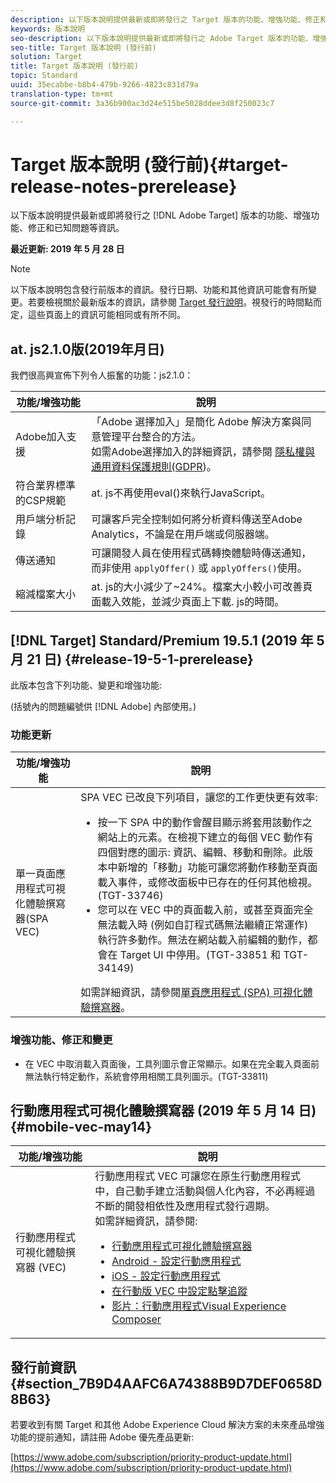 ```yaml
---
description: 以下版本說明提供最新或即將發行之 Target 版本的功能、增強功能、修正和已知問題等資訊。
keywords: 版本說明
seo-description: 以下版本說明提供最新或即將發行之 Adobe Target 版本的功能、增強功能、修正和已知問題等資訊。
seo-title: Target 版本說明 (發行前)
solution: Target
title: Target 版本說明 (發行前)
topic: Standard
uuid: 35ecabbe-b8b4-479b-9266-4823c831d79a
translation-type: tm+mt
source-git-commit: 3a36b900ac3d24e515be5028ddee3d8f250023c7

---
```



# Target 版本說明 (發行前){#target-release-notes-prerelease}

以下版本說明提供最新或即將發行之 [!DNL Adobe Target] 版本的功能、增強功能、修正和已知問題等資訊。

**最近更新: 2019 年 5 月 28 日**

>[!NOTE]
>
>以下版本說明包含發行前版本的資訊。發行日期、功能和其他資訊可能會有所變更。若要檢視關於最新版本的資訊，請參閱 [Target 發行說明](release-notes.md)。視發行的時間點而定，這些頁面上的資訊可能相同或有所不同。

## at. js2.1.0版(2019年月日)

我們很高興宣佈下列令人振奮的功能：js2.1.0：

| 功能/增強功能 | 說明 |
| --- | --- |
| Adobe加入支援 | 「Adobe 選擇加入」是簡化 Adobe 解決方案與同意管理平台整合的方法。<br>如需Adobe選擇加入的詳細資訊，請參閱 [隱私權與通用資料保護規則(GDPR](/help/c-implementing-target/c-considerations-before-you-implement-target/c-privacy/cmp-privacy-and-general-data-protection-regulation.md))。 |
| 符合業界標準的CSP規範 | at. js不再使用eval()來執行JavaScript。 |
| 用戶端分析記錄 | 可讓客戶完全控制如何將分析資料傳送至Adobe Analytics，不論是在用戶端或伺服器端。 |
| 傳送通知 | 可讓開發人員在使用程式碼轉換體驗時傳送通知，而非使用 `applyOffer()` 或 `applyOffers()`使用。 |
| 縮減檔案大小 | at. js的大小減少了~24%。檔案大小較小可改善頁面載入效能，並減少頁面上下載. js的時間。 |

## [!DNL Target] Standard/Premium 19.5.1 (2019 年 5 月 21 日) {#release-19-5-1-prerelease}

此版本包含下列功能、變更和增強功能:

(括號內的問題編號供 [!DNL Adobe] 內部使用。)

### 功能更新

| 功能/增強功能 | 說明 |
| --- | --- |
| 單一頁面應用程式可視化體驗撰寫器(SPA VEC) | SPA VEC 已改良下列項目，讓您的工作更快更有效率: <ul><li>按一下 SPA 中的動作會醒目顯示將套用該動作之網站上的元素。在檢視下建立的每個 VEC 動作有四個對應的圖示: 資訊、編輯、移動和刪除。此版本中新增的「移動」功能可讓您將動作移動至頁面載入事件，或修改面板中已存在的任何其他檢視。(TGT-33746)</li><li>您可以在 VEC 中的頁面載入前，或甚至頁面完全無法載入時 (例如自訂程式碼無法繼續正常運作) 執行許多動作。無法在網站載入前編輯的動作，都會在 Target UI 中停用。(TGT-33851 和 TGT-34149)</li></ul>如需詳細資訊，請參閱[單頁應用程式 (SPA) 可視化體驗撰寫器](/help/c-experiences/spa-visual-experience-composer.md)。 |

### 增強功能、修正和變更

* 在 VEC 中取消載入頁面後，工具列圖示會正常顯示。如果在完全載入頁面前無法執行特定動作，系統會停用相關工具列圖示。(TGT-33811)

## 行動應用程式可視化體驗撰寫器 (2019 年 5 月 14 日) {#mobile-vec-may14}

| 功能/增強功能 | 說明 |
| --- | --- |
| 行動應用程式可視化體驗撰寫器 (VEC) | 行動應用程式 VEC 可讓您在原生行動應用程式中，自己動手建立活動與個人化內容，不必再經過不斷的開發相依性及應用程式發行週期。<br>如需詳細資訊，請參閱:<ul><li>[行動應用程式可視化體驗撰寫器](/help/c-target-mobile-app/c-mobile-visual-experience-composer/mobile-visual-experience-composer.md)</li><li>[Android - 設定行動應用程式](/help/c-target-mobile-app/c-mobile-visual-experience-composer/mobile-visual-experience-composer-android.md)</li><li>[iOS - 設定行動應用程式](/help/c-target-mobile-app/c-mobile-visual-experience-composer/mobile-visual-experience-composer-ios.md)</li><li>[在行動版 VEC 中設定點擊追蹤](/help/c-target-mobile-app/c-mobile-visual-experience-composer/set-up-click-tracking-in-the-mobile-vec.md)</li><li>[影片：行動應用程式Visual Experience Composer](/help/c-target-mobile-app/c-mobile-visual-experience-composer/mobile-visual-experience-composer.md#video)</li></ul> |

## 發行前資訊 {#section_7B9D4AAFC6A74388B9D7DEF0658D8B63}

若要收到有關 Target 和其他 Adobe Experience Cloud 解決方案的未來產品增強功能的提前通知，請註冊 Adobe 優先產品更新:

[https://www.adobe.com/subscription/priority-product-update.html](https://www.adobe.com/subscription/priority-product-update.html)
